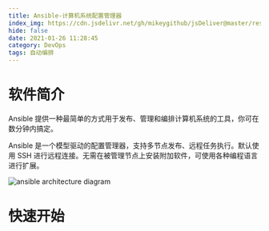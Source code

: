 ```yaml
---
title: Ansible-计算机系统配置管理器
index_img: https://cdn.jsdelivr.net/gh/mikeygithub/jsDeliver@master/resource/img/ansible.jpg
hide: false
date: 2021-01-26 11:28:45
category: DevOps
tags: 自动编排
---
```


# 软件简介

Ansible 提供一种最简单的方式用于发布、管理和编排计算机系统的工具，你可在数分钟内搞定。

Ansible 是一个模型驱动的配置管理器，支持多节点发布、远程任务执行。默认使用 SSH 进行远程连接。无需在被管理节点上安装附加软件，可使用各种编程语言进行扩展。

![ansible architecture diagram](https://cdn.jsdelivr.net/gh/mikeygithub/jsDeliver@master/resource/img/01064642_9GyL.png)

# 快速开始
